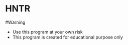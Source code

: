 # HNTR

#Warning
 - Use this program at your own risk
 - This program is created for educational purpose only

